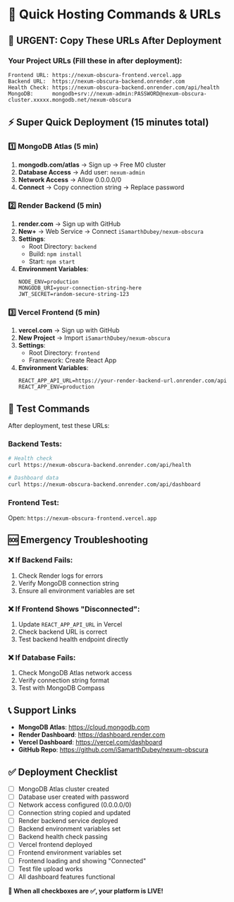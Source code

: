 # 🎯 Quick Hosting Commands & URLs

## 🚨 URGENT: Copy These URLs After Deployment

### Your Project URLs (Fill these in after deployment):
```
Frontend URL: https://nexum-obscura-frontend.vercel.app
Backend URL:  https://nexum-obscura-backend.onrender.com
Health Check: https://nexum-obscura-backend.onrender.com/api/health
MongoDB:      mongodb+srv://nexum-admin:PASSWORD@nexum-obscura-cluster.xxxxx.mongodb.net/nexum-obscura
```

## ⚡ Super Quick Deployment (15 minutes total)

### 1️⃣ MongoDB Atlas (5 min)
1. **mongodb.com/atlas** → Sign up → Free M0 cluster
2. **Database Access** → Add user: `nexum-admin`
3. **Network Access** → Allow 0.0.0.0/0
4. **Connect** → Copy connection string → Replace password

### 2️⃣ Render Backend (5 min)
1. **render.com** → Sign up with GitHub
2. **New+** → Web Service → Connect `iSamarthDubey/nexum-obscura`
3. **Settings**:
   - Root Directory: `backend`
   - Build: `npm install`
   - Start: `npm start`
4. **Environment Variables**:
   ```
   NODE_ENV=production
   MONGODB_URI=your-connection-string-here
   JWT_SECRET=random-secure-string-123
   ```

### 3️⃣ Vercel Frontend (5 min)
1. **vercel.com** → Sign up with GitHub
2. **New Project** → Import `iSamarthDubey/nexum-obscura`
3. **Settings**:
   - Root Directory: `frontend`
   - Framework: Create React App
4. **Environment Variables**:
   ```
   REACT_APP_API_URL=https://your-render-backend-url.onrender.com/api
   REACT_APP_ENV=production
   ```

## 🧪 Test Commands

After deployment, test these URLs:

### Backend Tests:
```bash
# Health check
curl https://nexum-obscura-backend.onrender.com/api/health

# Dashboard data
curl https://nexum-obscura-backend.onrender.com/api/dashboard
```

### Frontend Test:
Open: `https://nexum-obscura-frontend.vercel.app`

## 🆘 Emergency Troubleshooting

### ❌ If Backend Fails:
1. Check Render logs for errors
2. Verify MongoDB connection string
3. Ensure all environment variables are set

### ❌ If Frontend Shows "Disconnected":
1. Update `REACT_APP_API_URL` in Vercel
2. Check backend URL is correct
3. Test backend health endpoint directly

### ❌ If Database Fails:
1. Check MongoDB Atlas network access
2. Verify connection string format
3. Test with MongoDB Compass

## 📞 Support Links

- **MongoDB Atlas**: https://cloud.mongodb.com
- **Render Dashboard**: https://dashboard.render.com
- **Vercel Dashboard**: https://vercel.com/dashboard
- **GitHub Repo**: https://github.com/iSamarthDubey/nexum-obscura

## ✅ Deployment Checklist

- [ ] MongoDB Atlas cluster created
- [ ] Database user created with password
- [ ] Network access configured (0.0.0.0/0)
- [ ] Connection string copied and updated
- [ ] Render backend service deployed
- [ ] Backend environment variables set
- [ ] Backend health check passing
- [ ] Vercel frontend deployed
- [ ] Frontend environment variables set
- [ ] Frontend loading and showing "Connected"
- [ ] Test file upload works
- [ ] All dashboard features functional

**🎉 When all checkboxes are ✅, your platform is LIVE!**
